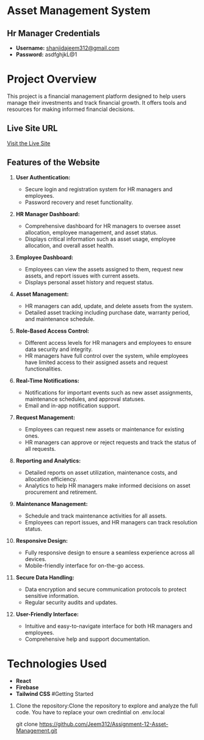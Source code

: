 # Asset Management System

## Hr Manager Credentials
- **Username:** shanjidajeem312@gmail.com
- **Password:** asdfghjkL@1

# Project Overview
This project is a financial management platform designed to help users manage their investments and track financial growth. It offers tools and resources for making informed financial decisions.

## Live Site URL
[Visit the Live Site](https://assignment-12-f1692.web.app)

## Features of the Website

1. **User Authentication:**
   - Secure login and registration system for HR managers and employees.
   - Password recovery and reset functionality.

2. **HR Manager Dashboard:**
   - Comprehensive dashboard for HR managers to oversee asset allocation, employee management, and asset status.
   - Displays critical information such as asset usage, employee allocation, and overall asset health.

3. **Employee Dashboard:**
   - Employees can view the assets assigned to them, request new assets, and report issues with current assets.
   - Displays personal asset history and request status.

4. **Asset Management:**
   - HR managers can add, update, and delete assets from the system.
   - Detailed asset tracking including purchase date, warranty period, and maintenance schedule.

5. **Role-Based Access Control:**
   - Different access levels for HR managers and employees to ensure data security and integrity.
   - HR managers have full control over the system, while employees have limited access to their assigned assets and request functionalities.

6. **Real-Time Notifications:**
   - Notifications for important events such as new asset assignments, maintenance schedules, and approval statuses.
   - Email and in-app notification support.

7. **Request Management:**
   - Employees can request new assets or maintenance for existing ones.
   - HR managers can approve or reject requests and track the status of all requests.

8. **Reporting and Analytics:**
   - Detailed reports on asset utilization, maintenance costs, and allocation efficiency.
   - Analytics to help HR managers make informed decisions on asset procurement and retirement.

9. **Maintenance Management:**
   - Schedule and track maintenance activities for all assets.
   - Employees can report issues, and HR managers can track resolution status.

10. **Responsive Design:**
    - Fully responsive design to ensure a seamless experience across all devices.
    - Mobile-friendly interface for on-the-go access.

11. **Secure Data Handling:**
    - Data encryption and secure communication protocols to protect sensitive information.
    - Regular security audits and updates.

12. **User-Friendly Interface:**
    - Intuitive and easy-to-navigate interface for both HR managers and employees.
    - Comprehensive help and support documentation.

# Technologies Used
- **React**
- **Firebase**
- **Tailwind CSS**
#Getting Started
1. Clone the repository:Clone the repository to explore and analyze the full code. You have to replace your own credintial on .env.local
   
   git clone https://github.com/Jeem312/Assignment-12-Asset-Management.git
